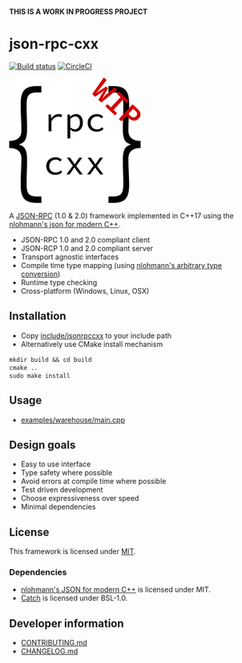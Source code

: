 **THIS IS A WORK IN PROGRESS PROJECT**

# json-rpc-cxx

[![Build status](https://ci.appveyor.com/api/projects/status/c6rv869h984m1eo2?svg=true)](https://ci.appveyor.com/project/cinemast/json-rpc-cxx)
[![CircleCI](https://circleci.com/gh/jsonrpcx/json-rpc-cxx.svg?style=svg)](https://circleci.com/gh/jsonrpcx/json-rpc-cxx)


![json-rpc-cxx-icon](doc/icon.png)

A [JSON-RPC](https://www.jsonrpc.org/) (1.0 & 2.0) framework implemented in C++17 using the [nlohmann's json for modern C++](https://github.com/nlohmann/json).

- JSON-RPC 1.0 and 2.0 compliant client
- JSON-RCP 1.0 and 2.0 compliant server
- Transport agnostic interfaces
- Compile time type mapping (using [nlohmann's arbitrary type conversion](https://github.com/nlohmann/json#arbitrary-types-conversions))
- Runtime type checking
- Cross-platform (Windows, Linux, OSX)

## Installation
- Copy [include/jsonrpccxx](include) to your include path
- Alternatively use CMake install mechanism
```
mkdir build && cd build
cmake ..
sudo make install
```


## Usage
- [examples/warehouse/main.cpp](examples/warehouse/main.cpp)

## Design goals
- Easy to use interface
- Type safety where possible
- Avoid errors at compile time where possible
- Test driven development
- Choose expressiveness over speed
- Minimal dependencies

## License
This framework is licensed under [MIT](LICENSE).

### Dependencies
- [nlohmann's JSON for modern C++](https://github.com/nlohmann/json) is licensed under MIT.
- [Catch](https://github.com/catchorg/Catch2) is licensed under BSL-1.0.

## Developer information
- [CONTRIBUTING.md](CONTRIBUTING.md)
- [CHANGELOG.md](CHANGELOG.md)